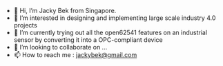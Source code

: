 - 👋 Hi, I’m Jacky Bek from Singapore.
- 👀 I’m interested in designing and implementing large scale industry 4.0 projects
- 🌱 I’m currently trying out all the open62541 features on an industrial sensor by converting it into a OPC-compliant device
- 💞️ I’m looking to collaborate on ...
- 📫 How to reach me : jackybek@gmail.com

<!---
jackybek/jackybek is a ✨ special ✨ repository because its `README.md` (this file) appears on your GitHub profile.
You can click the Preview link to take a look at your changes.
--->
